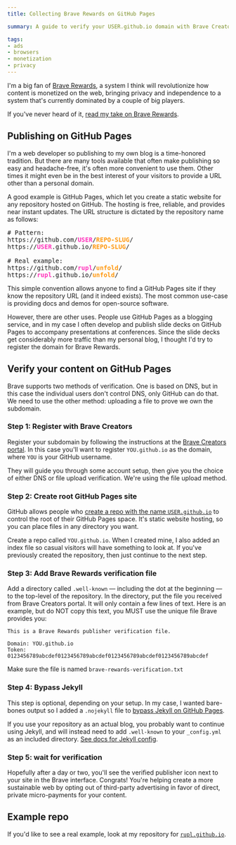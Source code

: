 ```yaml
---
title: Collecting Brave Rewards on GitHub Pages

summary: A guide to verify your USER.github.io domain with Brave Creators.

tags:
- ads
- browsers
- monetization
- privacy
---
```


I'm a big fan of [Brave Rewards](https://brave.com/brave-rewards/), a system I think will revolutionize how content is monetized on the web, bringing privacy and independence to a system that's currently dominated by a couple of big players.

If you've never heard of it, [read my take on Brave Rewards](/blog/brave-rewards/).

## Publishing on GitHub Pages

I'm a web developer so publishing to my own blog is a time-honored tradition. But there are many tools available that often make publishing so easy and headache-free, it's often more convenient to use them. Other times it might even be in the best interest of your visitors to provide a URL other than a personal domain.

A good example is GitHub Pages, which let you create a static website for any repository hosted on GitHub. The hosting is free, reliable, and provides near instant updates. The URL structure is dictated by the repository name as follows:

<pre class="language-none"># Pattern:
https://github.com/<strong style="color: #ff33bb">USER</strong>/<strong style="color: #ff9911">REPO-SLUG</strong>/
https://<strong style="color: #ff33bb">USER</strong>.github.io/<strong style="color: #ff9911">REPO-SLUG</strong>/

# Real example:
https://github.com/<strong style="color: #ff33bb">rupl</strong>/<strong style="color: #ff9911">unfold</strong>/
https://<strong style="color: #ff33bb">rupl</strong>.github.io/<strong style="color: #ff9911">unfold</strong>/
</pre>

This simple convention allows anyone to find a GitHub Pages site if they know the repository URL (and it indeed exists). The most common use-case is providing docs and demos for open-source software.

However, there are other uses. People use GitHub Pages as a blogging service, and in my case I often develop and publish slide decks on GitHub Pages to accompany presentations at conferences. Since the slide decks get considerably more traffic than my personal blog, I thought I'd try to register the domain for Brave Rewards.

## Verify your content on GitHub Pages

Brave supports two methods of verification. One is based on DNS, but in this case the individual users don't control DNS, only GitHub can do that. We need to use the other method: uploading a file to prove we own the subdomain.

### Step 1: Register with Brave Creators

Register your subdomain by following the instructions at the [Brave Creators portal](https://creators.brave.com/). In this case you'll want to register `YOU.github.io` as the domain, where `YOU` is your GitHub username.

They will guide you through some account setup, then give you the choice of either DNS or file upload verification. We're using the file upload method.

### Step 2: Create root GitHub Pages site

GitHub allows people who [create a repo with the name `USER.github.io`](https://pages.github.com/#user-site) to control the root of their GitHub Pages space. It's static website hosting, so you can place files in any directory you want.

Create a repo called `YOU.github.io`. When I created mine, I also added an index file so casual visitors will have something to look at. If you've previously created the repository, then just continue to the next step.

### Step 3: Add Brave Rewards verification file

Add a directory called `.well-known` — including the dot at the beginning — to the top-level of the repository. In the directory, put the file you received from Brave Creators portal. It will only contain a few lines of text. Here is an example, but do NOT copy this text, you MUST use the unique file Brave provides you:

```none
This is a Brave Rewards publisher verification file.

Domain: YOU.github.io
Token: 0123456789abcdef0123456789abcdef0123456789abcdef0123456789abcdef
```

Make sure the file is named `brave-rewards-verification.txt`

### Step 4: Bypass Jekyll

This step is optional, depending on your setup. In my case, I wanted bare-bones output so I added a `.nojekyll` file to [bypass Jekyll on GitHub Pages](https://github.com/blog/572-bypassing-jekyll-on-github-pages).

If you use your repository as an actual blog, you probably want to continue using Jekyll, and will instead need to add `.well-known` to your `_config.yml` as an included directory. [See docs for Jekyll config](https://jekyllrb.com/docs/configuration/).

### Step 5: wait for verification

Hopefully after a day or two, you'll see the verified publisher icon next to your site in the Brave interface. Congrats! You're helping create a more sustainable web by opting out of third-party advertising in favor of direct, private micro-payments for your content.

## Example repo

If you'd like to see a real example, look at my repository for [`rupl.github.io`](https://github.com/rupl/rupl.github.io/tree/master/.well-known).
